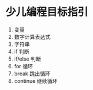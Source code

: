 <!---
markmeta_author: wongoo
markmeta_date: 2020-09-19
markmeta_title: 少儿编程目标指引
markmeta_categories: 记录
markmeta_tags: 书图,习惯
-->

# 少儿编程目标指引

1. 变量
2. 数字计算表达式
3. 字符串
4. if 判断
5. if/else 判断
6. for 循环
7. break 跳出循环
8. continue 继续循环


